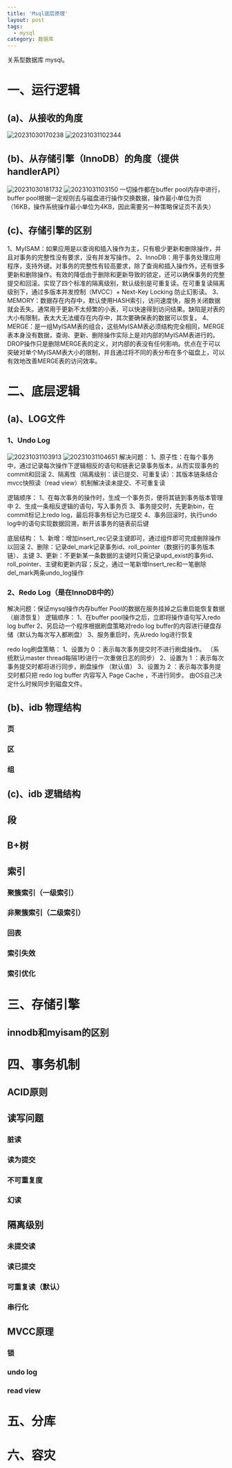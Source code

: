 ```yaml
---
title: 'Msql底层原理'
layout: post
tags:
  - mysql
category: 数据库
---
```

关系型数据库 mysql。

<!--more-->

# 一、运行逻辑
## (a)、从接收的角度
![20231030170238](https://raw.githubusercontent.com/QinL233/QinL233.github.io/master/images/微信截图_20231030170238.png)
![20231031102344](https://raw.githubusercontent.com/QinL233/QinL233.github.io/master/images/微信截图_20231031102344.png)

## (b)、从存储引擎（InnoDB）的角度（提供handlerAPI）
![20231030181732](https://raw.githubusercontent.com/QinL233/QinL233.github.io/master/images/微信截图_20231030181732.png)
![20231031103150](https://raw.githubusercontent.com/QinL233/QinL233.github.io/master/images/微信截图_20231031103150.png)
一切操作都在buffer pool内存中进行，buffer pool根据一定规则去与磁盘进行操作交换数据，操作最小单位为页（16KB，操作系统操作最小单位为4KB，因此需要另一种策略保证页不丢失）

## (c)、存储引擎的区别
1、MyISAM：如果应用是以查询和插入操作为主，只有极少更新和删除操作，并且对事务的完整性没有要求，没有并发写操作。
2、InnoDB：用于事务处理应用程序，支持外键。对事务的完整性有较高要求，除了查询和插入操作外，还有很多更新和删除操作。有效的降低由于删除和更新导致的锁定，还可以确保事务的完整提交和回滚。实现了四个标准的隔离级别，默认级别是可重复读。在可重复读隔离级别下，通过多版本并发控制（MVCC）+ Next-Key Locking 防止幻影读。
3、MEMORY：数据存在内存中，默认使用HASH索引，访问速度快，服务关闭数据就会丢失。通常用于更新不太频繁的小表，可以快速得到访问结果。缺陷是对表的大小有限制，表太大无法缓存在内存中，其次要确保表的数据可以恢复。
4、MERGE：是一组MyISAM表的组合，这些MyISAM表必须结构完全相同，MERGE表本身没有数据，查询、更新、删除操作实际上是对内部的MyISAM表进行的。DROP操作只是删除MERGE表的定义，对内部的表没有任何影响。优点在于可以突破对单个MyISAM表大小的限制，并且通过将不同的表分布在多个磁盘上，可以有效地改善MERGE表的访问效率。

# 二、底层逻辑
## (a)、LOG文件
### 1、Undo Log
![20231031103913](https://raw.githubusercontent.com/QinL233/QinL233.github.io/master/images/微信截图_20231031103913.png)
![20231031104651](https://raw.githubusercontent.com/QinL233/QinL233.github.io/master/images/微信截图_20231031104651.png)
解决问题：
1、原子性：在每个事务中，通过记录每次操作下逻辑相反的语句和链表记录事务版本，从而实现事务的commit和回滚
2、隔离性（隔离级别：读已提交、可重复读）：其版本链条结合mvcc快照读（read view）机制解决读未提交、不可重复读

逻辑顺序：
1、在每次事务的操作时，生成一个事务页，便将其链到事务版本管理中
2、生成一条相反逻辑的语句，写入事务页
3、事务提交时，先更新bin，在commit标记上redo log，最后将事务标记为已提交
4、事务回滚时，执行undo log中的语句实现数据回溯，断开该事务的链表前后键

底层结构：
1、新增：增加insert_rec记录主键即可，通过组件即可完成删除操作以回滚
2、删除：记录del_mark记录事务id、roll_pointer（数据行的事务版本链）、主键
3、更新：不更新某一条数据的主键时只需记录upd_exist的事务id、roll_pointer、主键和更新内容；反之，通过一笔新增Insert_rec和一笔删除del_mark两条undo_log操作

### 2、Redo Log（是在InnoDB中的）
解决问题：保证mysql操作内存buffer Pool的数据在服务挂掉之后重启能恢复数据（崩溃恢复）
逻辑顺序：
1、在buffer pool操作之后，立即将操作语句写入redo log buffer
2、另启动一个程序根据刷盘策略对redo log buffer的内容进行硬盘存储（默认为每次写入都刷盘）
3、服务重启时，先从redo log进行恢复

redo log刷盘策略：
1、设置为 0 ：表示每次事务提交时不进行刷盘操作。 （系统默认master thread每隔1秒进行一次重做日志的同步）
2、设置为 1 ：表示每次事务提交时都将进行同步，刷盘操作 （默认值）
3、设置为 2 ：表示每次事务提交时都只把 redo log buffer 内容写入 Page Cache ，不进行同步。 由OS自己决定什么时候同步到磁盘文件。

## (b)、idb 物理结构
### 页

### 区

### 组

## (c)、idb 逻辑结构
## 段

## B+树

## 索引

### 聚簇索引（一级索引）

### 非聚簇索引（二级索引）

### 回表

### 索引失效

### 索引优化


# 三、存储引擎
## innodb和myisam的区别

# 四、事务机制
## ACID原则

## 读写问题

### 脏读

### 读为提交

### 不可重复度

### 幻读

## 隔离级别

### 未提交读

### 读已提交

### 可重复读（默认）

### 串行化

## MVCC原理
### 锁

### undo log

### read view

# 五、分库

# 六、容灾